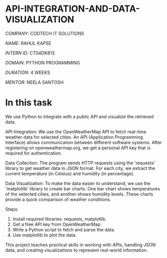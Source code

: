 # API-INTEGRATION-AND-DATA-VISUALIZATION

*COMPANY*: CODTECH IT SOLUTIONS

*NAME*: RAHUL KAPSE

*INTERN ID*: CT04DK813

*DOMAIN*: PYTHON PROGRAMMING

*DURATION*: 4 WEEKS

*MENTOR*: NEELA SANTOSH

# In this task
We use Python to integrate with a public API and visualize the retrieved data.

API Integration:
We use the OpenWeatherMap API to fetch real-time weather data for selected cities. An API (Application
Programming Interface) allows communication between different software systems. After registering on
openweathermap.org, we get a personal API key that is required for authentication.

Data Collection:
The program sends HTTP requests using the 'requests' library to get weather data in JSON format. For each
city, we extract the current temperature (in Celsius) and humidity (in percentage).

Data Visualization:
To make the data easier to understand, we use the 'matplotlib' library to create bar charts. One bar chart
shows temperatures of the selected cities, and another shows humidity levels. These charts provide a quick
comparison of weather conditions.

Steps:
1. Install required libraries: requests, matplotlib.
2. Get a free API key from OpenWeatherMap.
3. Write a Python script to fetch and parse the data.
4. Use matplotlib to plot the data.

This project teaches practical skills in working with APIs, handling JSON data, and creating visualizations to
represent real-world information.
